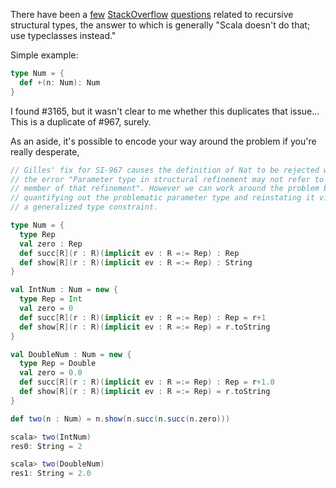 There have been a [few](http://stackoverflow.com/questions/3466100/are-recursive-structural-types-not-supported-in-scala-anymore) [StackOverflow](http://stackoverflow.com/questions/3201577/scala-how-to-define-a-structural-type-that-refers-to-itself) [questions](http://stackoverflow.com/questions/8366518/is-it-possible-to-implement-liftm2-in-scala) related to recursive structural types, the answer to which is generally "Scala doesn't do that; use typeclasses instead."

Simple example:
```scala
type Num = {
  def +(n: Num): Num
}
```

I found #3165, but it wasn't clear to me whether this duplicates that issue...
This is a duplicate of #967, surely.

As an aside, it's possible to encode your way around the problem if you're really desperate,

```scala
// Gilles' fix for SI-967 causes the definition of Nat to be rejected with
// the error "Parameter type in structural refinement may not refer to a type
// member of that refinement". However we can work around the problem by 
// quantifying out the problematic parameter type and reinstating it via
// a generalized type constraint.

type Num = {
  type Rep
  val zero : Rep
  def succ[R](r : R)(implicit ev : R =:= Rep) : Rep
  def show[R](r : R)(implicit ev : R =:= Rep) : String
}

val IntNum : Num = new {
  type Rep = Int
  val zero = 0
  def succ[R](r : R)(implicit ev : R =:= Rep) : Rep = r+1
  def show[R](r : R)(implicit ev : R =:= Rep) = r.toString
}

val DoubleNum : Num = new {
  type Rep = Double
  val zero = 0.0
  def succ[R](r : R)(implicit ev : R =:= Rep) : Rep = r+1.0
  def show[R](r : R)(implicit ev : R =:= Rep) = r.toString
}

def two(n : Num) = n.show(n.succ(n.succ(n.zero)))

scala> two(IntNum)
res0: String = 2

scala> two(DoubleNum)
res1: String = 2.0
```
